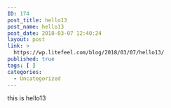 ```yaml
---
ID: 174
post_title: hello13
post_name: hello13
post_date: 2018-03-07 12:40:24
layout: post
link: >
  https://wp.litefeel.com/blog/2018/03/07/hello13/
published: true
tags: [ ]
categories:
  - Uncategorized
---
```

this is hello13
